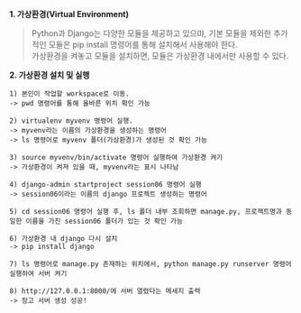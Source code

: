 **1. 가상환경(Virtual Environment)**

> Python과 Django는 다양한 모듈을 제공하고 있으먀, 기본 모듈을 제외한 추가적인 모듈은 pip install 명령어를 통해 설치해서 사용해야 한다.   
    가상환경을 켜놓고 모듈을 설치하면, 모듈은 가상환경 내에서만 사용할 수 있다.

**2. 가상환경 설치 및 실행**   

    1) 본인이 작업할 workspace로 이동.
    -> pwd 명령어를 통해 올바른 위치 확인 가능

    2) virtualenv myvenv 명령어 실행.
    -> myvenv라는 이름의 가상환경을 생성하는 명령어
    -> ls 명령어로 myvenv 폴더(가상환경)가 생성된 것 확인 가능

    3) source myvenv/bin/activate 명령어 실행하여 가상환경 켜기
    -> 가상환경이 켜져 있을 때, myvenv라는 표시 나타남

    4) django-admin startproject session06 명령어 실행
    -> session06이라는 이름의 django 프로젝트 생성하는 명령어

    5) cd session06 명령어 실행 후, ls 폴더 내부 조회하면 manage.py, 프로젝트명과 동일한 이름을 가진 session06 폴더가 있는 것 확인 가능

    6) 가상환경 내 django 다시 설치
    -> pip install django

    7) ls 명령어로 manage.py 존재하는 위치에서, python manage.py runserver 명령어 실행하여 서버 켜기

    8) http://127.0.0.1:8000/에 서버 열렸다는 메세지 출력
    -> 장고 서버 생성 성공!
